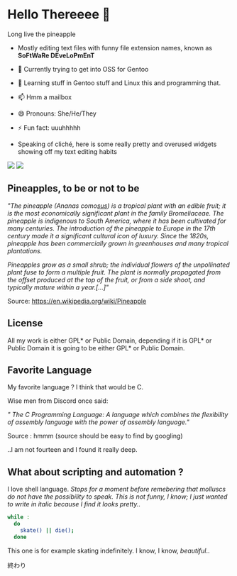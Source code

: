 #  Hello Thereeee 👋


  Long live the pineapple
  
- Mostly editing text files with funny file extension names, known as __SoFtWaRe DEveLoPmEnT__ 
  
  
- 🔭 Currently trying to get into OSS for Gentoo
- 🌱 Learning stuff in Gentoo stuff and Linux this and programming that.

- 📫 Hmm a mailbox

- 😄 Pronouns: She/He/They
- ⚡ Fun fact: uuuhhhhh 


- Speaking of cliché, here is some really pretty and overused widgets showing off my text editing habits


<div>
  <img  src="https://github-readme-stats.vercel.app/api/top-langs/?username=IHatePineapples&hide_border=true&theme=synthwave&hide=makefile"/>
  <img  align=top src="https://github-readme-stats.vercel.app/api?username=IHatePineapples&count_private=true&hide_border=true&theme=synthwave&custom_title=GitHub%20Stat"/>
</div>

## Pineapples, to be or not to be

_"The pineapple (Ananas como[sus](https://youtu.be/NnS3RsnnQnI)) is a tropical plant with an edible fruit; it is the most economically significant plant in the family Bromeliaceae. The pineapple is indigenous to South America, where it has been cultivated for many centuries. The introduction of the pineapple to Europe in the 17th century made it a significant cultural icon of luxury. Since the 1820s, pineapple has been commercially grown in greenhouses and many tropical plantations._

_Pineapples grow as a small shrub; the individual flowers of the unpollinated plant fuse to form a multiple fruit. The plant is normally propagated from the offset produced at the top of the fruit, or from a side shoot, and typically mature within a year.\[...\]"_

Source: https://en.wikipedia.org/wiki/Pineapple

## License

All my work is either GPL* or Public Domain, depending if it is GPL* or Public Domain it is going to be either GPL* or Public Domain.

## Favorite Language

My favorite language ? I think that would be C.

Wise men from Discord once said: 

_" The C Programming Language: A language which combines the flexibility of assembly language with the power of assembly language."_ 

Source : hmmm (source should be easy to find by googling)

..I am not fourteen and I found it really deep.

## What about scripting and automation ?

I love shell language. _Stops for a moment before remebering that molluscs do not have the possibility to speak. This is not funny, I know; I just wanted to write in italic because I find it looks pretty.._


```sh
while :
  do
    skate() || die();
  done
```

This one is for example skating indefinitely. I know, I know, _beautiful_..


終わり
